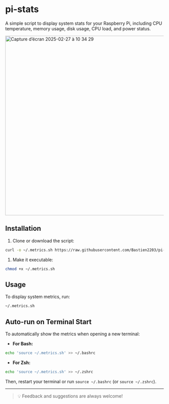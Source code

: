 # pi-stats
A simple script to display system stats for your Raspberry Pi, including CPU temperature, memory usage, disk usage, CPU load, and power status.

<img width="569" alt="Capture d’écran 2025-02-27 à 10 34 29" src="https://github.com/user-attachments/assets/08f47fbc-b614-49c4-9e7d-f070a2e5ce3e" />


## Installation

1. Clone or download the script:
```sh
curl -o ~/.metrics.sh https://raw.githubusercontent.com/Bastien2203/pi-stats/metrics.sh
```

1. Make it executable:
```sh
chmod +x ~/.metrics.sh
```

## Usage

To display system metrics, run:
```sh
~/.metrics.sh
```

## Auto-run on Terminal Start

To automatically show the metrics when opening a new terminal:

- **For Bash:**
```sh
echo 'source ~/.metrics.sh' >> ~/.bashrc
```

- **For Zsh:**
```sh
echo 'source ~/.metrics.sh' >> ~/.zshrc
```

Then, restart your terminal or run `source ~/.bashrc` (or `source ~/.zshrc`).

---------------

> 💡 Feedback and suggestions are always welcome!

